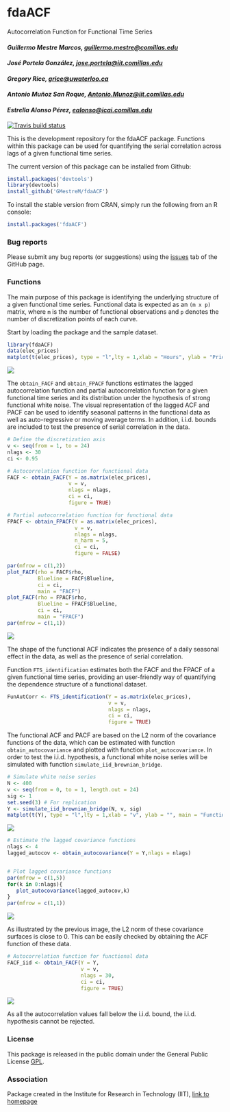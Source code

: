 # fdaACF
Autocorrelation Function for Functional Time Series


#### *Guillermo Mestre Marcos, guillermo.mestre@comillas.edu*
#### *José Portela González, jose.portela@iit.comillas.edu*
#### *Gregory Rice, grice@uwaterloo.ca*
#### *Antonio Muñoz San Roque, Antonio.Munoz@iit.comillas.edu*
#### *Estrella Alonso Pérez, ealonso@icai.comillas.edu*


<!-- badges: start -->
  [![Travis build status](https://travis-ci.org/GMestreM/fdaACF.svg?branch=master)](https://travis-ci.org/GMestreM/fdaACF)
<!-- badges: end -->


This is the development repository for the fdaACF package. Functions within this package can be used for quantifying the serial correlation across lags of a given functional time series.


The current version of this package can be installed from Github:


```r
install.packages('devtools')
library(devtools)
install_github('GMestreM/fdaACF')
```

To install the stable version from CRAN, simply run the following from an R console:

```r
install.packages('fdaACF')
```

### Bug reports

Please submit any bug reports (or suggestions) using the [issues](https://github.com/GMestreM/fdaACF/issues) tab of the GitHub page.


### Functions

The main purpose of this package is identifying the underlying structure of a given functional time series. Functional data is expected as an `(m x p)` matrix, where `m` is the number of functional observations and `p` denotes the number of discretization points of each curve.


Start by loading the package and the sample dataset.


```r
library(fdaACF)
data(elec_prices)
matplot(t(elec_prices), type = "l",lty = 1,xlab = "Hours", ylab = "Price (€/MWh)")
```


![](README-files/figure-html/elec_prices.png)<!-- -->


The `obtain_FACF` and `obtain_FPACF` functions estimates the lagged autocorrelation function and partial autocorrelation function for a given functional time series and its distribution under the hypothesis of strong functional white noise. The visual representation of the lagged ACF and PACF can be used to identify seasonal patterns in the functional data as well as auto-regressive or moving average terms. In addition, i.i.d. bounds are included to test the presence of serial correlation in the data.


```r
# Define the discretization axis
v <- seq(from = 1, to = 24)
nlags <- 30
ci <- 0.95

# Autocorrelation function for functional data
FACF <- obtain_FACF(Y = as.matrix(elec_prices), 
                    v = v,
                    nlags = nlags,
                    ci = ci,
                    figure = TRUE)

# Partial autocorrelation function for functional data
FPACF <- obtain_FPACF(Y = as.matrix(elec_prices), 
                      v = v,
                      nlags = nlags,
                      n_harm = 5, 
                      ci = ci,
                      figure = FALSE)

par(mfrow = c(1,2))
plot_FACF(rho = FACF$rho,
          Blueline = FACF$Blueline,
          ci = ci,
          main = "FACF")
plot_FACF(rho = FPACF$rho,
          Blueline = FPACF$Blueline,
          ci = ci,
          main = "FPACF")
par(mfrow = c(1,1))
```


![](README-files/figure-html/FACF_FPACF_Prices.png)<!-- -->


The shape of the functional ACF indicates the presence of a daily seasonal effect in the data, as well as the presence of serial correlation.

Function `FTS_identification` estimates both the FACF and the FPACF of a given functional time series, providing an user-friendly way of quantifying the dependence structure of a functional dataset.

```r
FunAutCorr <- FTS_identification(Y = as.matrix(elec_prices), 
                                 v = v,
                                 nlags = nlags,
                                 ci = ci,
                                 figure = TRUE)
```

The functional ACF and PACF are based on the L2 norm of the covariance functions of the data, which can be estimated with function `obtain_autocovariance` and plotted with function `plot_autocovariance`. In order to test the i.i.d. hypothesis, a functional white noise series will be simulated with function `simulate_iid_brownian_bridge`.


```r
# Simulate white noise series
N <- 400
v <- seq(from = 0, to = 1, length.out = 24)
sig <- 1
set.seed(3) # For replication
Y <- simulate_iid_brownian_bridge(N, v, sig)
matplot(t(Y), type = "l",lty = 1,xlab = "v", ylab = "", main = "Functional Brownian Bridge")
```

![](README-files/figure-html/b_bridge.png)<!-- -->



```r
# Estimate the lagged covariance functions
nlags <- 4
lagged_autocov <- obtain_autocovariance(Y = Y,nlags = nlags)


# Plot lagged covariance functions
par(mfrow = c(1,5))
for(k in 0:nlags){
   plot_autocovariance(lagged_autocov,k)
}
par(mfrow = c(1,1))

```


![](README-files/figure-html/autocov_surfc.png)<!-- -->


As illustrated by the previous image, the L2 norm of these covariance surfaces is close to 0. This can be easily checked by obtaining the ACF function of these data.


```r
# Autocorrelation function for functional data
FACF_iid <- obtain_FACF(Y = Y, 
                        v = v,
                        nlags = 30,
                        ci = ci,
                        figure = TRUE)
```


![](README-files/figure-html/FACF_iid.png)<!-- -->



As all the autocorrelation values fall below the i.i.d. bound, the i.i.d. hypothesis cannot be rejected.


### License

This package is released in the public domain under the General Public License [GPL](https://www.gnu.org/licenses/gpl-3.0.en.html). 

### Association
Package created in the Institute for Research in Technology (IIT), [link to homepage](https://www.iit.comillas.edu/index.php.en) 
